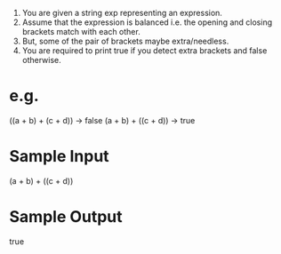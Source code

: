 1. You are given a string exp representing an expression.
2. Assume that the expression is balanced  i.e. the opening and closing brackets match with each other.
3. But, some of the pair of brackets maybe extra/needless. 
4. You are required to print true if you detect extra brackets and false otherwise.

# e.g.
((a + b) + (c + d)) -> false
(a + b) + ((c + d)) -> true


# Sample Input

(a + b) + ((c + d))

# Sample Output

true